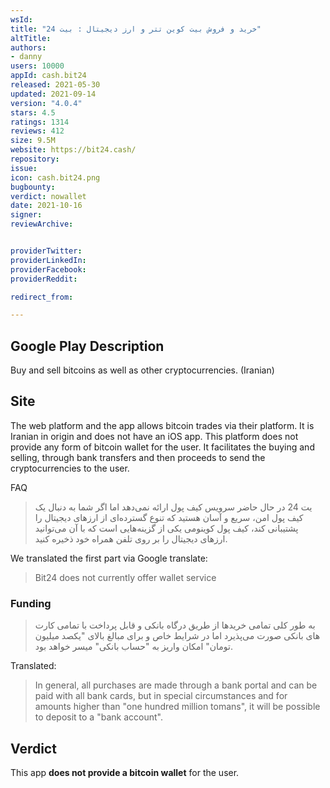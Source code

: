 ```yaml
---
wsId: 
title: "خرید و فروش بیت کوین تتر و ارز دیجیتال : بیت 24"
altTitle: 
authors:
- danny
users: 10000
appId: cash.bit24
released: 2021-05-30
updated: 2021-09-14
version: "4.0.4"
stars: 4.5
ratings: 1314
reviews: 412
size: 9.5M
website: https://bit24.cash/
repository: 
issue: 
icon: cash.bit24.png
bugbounty: 
verdict: nowallet
date: 2021-10-16
signer: 
reviewArchive:


providerTwitter: 
providerLinkedIn: 
providerFacebook: 
providerReddit: 

redirect_from:

---
```



## Google Play Description

Buy and sell bitcoins as well as other cryptocurrencies. (Iranian)

## Site

The web platform and the app allows bitcoin trades via their platform. It is Iranian in origin and does not have an iOS app. This platform does not provide any form of bitcoin wallet for the user. It facilitates the buying and selling, through bank transfers and then proceeds to send the cryptocurrencies to the user.

FAQ

>  یت 24 در حال حاضر سرویس کیف پول ارائه نمی‌دهد اما اگر شما به دنبال یک کیف پول امن، سریع و آسان هستید که تنوع گسترده‌ای از ارزهای دیجیتال را پشتیبانی کند، کیف پول کوینومی  یکی از گزینه‌هایی است که با آن می‌توانید ارزهای دیجیتال را بر روی تلفن همراه خود ذخیره کنید.

We translated the first part via Google translate:

> Bit24 does not currently offer wallet service

### Funding 

> به طور کلی تمامی خریدها از طریق درگاه بانکی و قابل پرداخت با تمامی کارت های بانکی صورت می‌پذیرد اما در شرایط خاص و برای مبالغ بالای "یکصد میلیون تومان" امکان واریز به "حساب بانکی" میسر خواهد بود.

Translated:

> In general, all purchases are made through a bank portal and can be paid with all bank cards, but in special circumstances and for amounts higher than "one hundred million tomans", it will be possible to deposit to a "bank account".

## Verdict

This app **does not provide a bitcoin wallet** for the user. 
